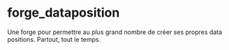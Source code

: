 # forge_dataposition
Une forge pour permettre au plus grand nombre de créer ses propres data positions. Partout, tout le temps.
